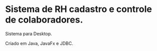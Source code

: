 # Sistema de RH cadastro e controle de colaboradores.
Sistema para Desktop.

Criado em Java, JavaFx e JDBC.
